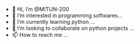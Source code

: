 - 👋 Hi, I’m @MITUN-200
- 👀 I’m interested in programming softwares...
- 🌱 I’m currently learning python ...
- 💞️ I’m looking to collaborate on python projects ...
- 📫 How to reach me ...

<!---
MITUN-200/MITUN-200 is a ✨ special ✨ repository because its `README.md` (this file) appears on your GitHub profile.
You can click the Preview link to take a look at your changes.
--->
